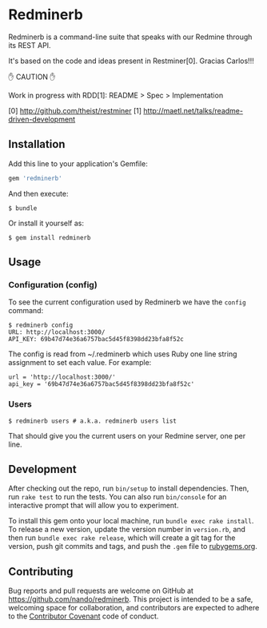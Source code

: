# Redminerb

Redminerb is a command-line suite that speaks with our Redmine through its REST API.

It's based on the code and ideas present in Restminer[0]. Gracias Carlos!!!

:hand: CAUTION :hand:

Work in progress with RDD[1]: README > Spec > Implementation

[0] http://github.com/theist/restminer
[1] http://maetl.net/talks/readme-driven-development

## Installation

Add this line to your application's Gemfile:

```ruby
gem 'redminerb'
```

And then execute:

    $ bundle

Or install it yourself as:

    $ gem install redminerb

## Usage

### Configuration (config)

To see the current configuration used by Redminerb we have the `config` command:

    $ redminerb config
    URL: http://localhost:3000/
    API_KEY: 69b47d74e36a6757bac5d45f8398dd23bfa8f52c

The config is read from ~/.redminerb which uses Ruby one line string assignment to set each value. For example:

    url = 'http://localhost:3000/'
    api_key = '69b47d74e36a6757bac5d45f8398dd23bfa8f52c'


### Users

    $ redminerb users # a.k.a. redminerb users list

That should give you the current users on your Redmine server, one per line.

## Development

After checking out the repo, run `bin/setup` to install dependencies. Then, run `rake test` to run the tests. You can also run `bin/console` for an interactive prompt that will allow you to experiment.

To install this gem onto your local machine, run `bundle exec rake install`. To release a new version, update the version number in `version.rb`, and then run `bundle exec rake release`, which will create a git tag for the version, push git commits and tags, and push the `.gem` file to [rubygems.org](https://rubygems.org).

## Contributing

Bug reports and pull requests are welcome on GitHub at https://github.com/nando/redminerb. This project is intended to be a safe, welcoming space for collaboration, and contributors are expected to adhere to the [Contributor Covenant](contributor-covenant.org) code of conduct.

